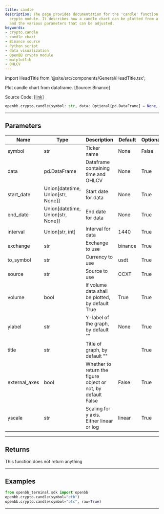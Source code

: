 ```yaml
---
title: candle
description: The page provides documentation for the 'candle' function in the OpenBB
  crypto module. It describes how a candle chart can be plotted from a provided DataFrame,
  and the various parameters that can be adjusted.
keywords:
- crypto.candle
- candle chart
- Binance source
- Python script
- data visualization
- OpenBB crypto module
- matplotlib
- OHLCV
---
```


import HeadTitle from '@site/src/components/General/HeadTitle.tsx';

<HeadTitle title="crypto.candle - Reference | OpenBB SDK Docs" />

Plot candle chart from dataframe. [Source: Binance]

Source Code: [[link](https://github.com/OpenBB-finance/OpenBBTerminal/tree/main/openbb_terminal/cryptocurrency/cryptocurrency_helpers.py#L837)]

```python wordwrap
openbb.crypto.candle(symbol: str, data: Optional[pd.DataFrame] = None, start_date: Union[datetime.datetime, str, NoneType] = None, end_date: Union[datetime.datetime, str, NoneType] = None, interval: Union[str, int] = "1440", exchange: str = "binance", to_symbol: str = "usdt", source: str = "CCXT", volume: bool = True, title: str = "", external_axes: bool = False, yscale: str = "linear", raw: bool = False)
```

---

## Parameters

| Name | Type | Description | Default | Optional |
| ---- | ---- | ----------- | ------- | -------- |
| symbol | str | Ticker name | None | False |
| data | pd.DataFrame | Dataframe containing time and OHLCV | None | True |
| start_date | Union[datetime, Union[str, None]] | Start date for data | None | True |
| end_date | Union[datetime, Union[str, None]] | End date for data | None | True |
| interval | Union[str, int] | Interval for data | 1440 | True |
| exchange | str | Exchange to use | binance | True |
| to_symbol | str | Currency to use | usdt | True |
| source | str | Source to use | CCXT | True |
| volume | bool | If volume data shall be plotted, by default True | True | True |
| ylabel | str | Y-label of the graph, by default "" | None | True |
| title | str | Title of graph, by default "" |  | True |
| external_axes | bool | Whether to return the figure object or not, by default False | False | True |
| yscale | str | Scaling for y axis.  Either linear or log | linear | True |


---

## Returns

This function does not return anything

---

## Examples

```python
from openbb_terminal.sdk import openbb
openbb.crypto.candle(symbol="eth")
openbb.crypto.candle(symbol="btc", raw=True)
```

---

